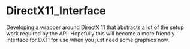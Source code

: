 DirectX11_Interface
===================

Developing a wrapper around DirectX 11 that abstracts a lot of the setup work required by the API. Hopefully this will become a more friendly interface for DX11 for use when you just need some graphics now.

